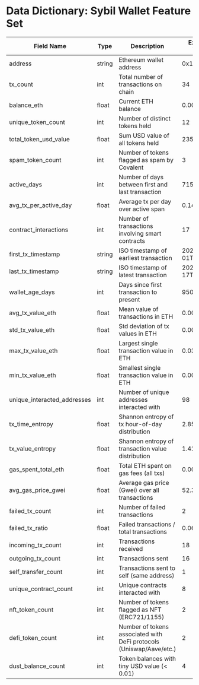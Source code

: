 # Data Dictionary: Sybil Wallet Feature Set

| Field Name                  | Type     | Description                                                                                         | Example Value         |
|-----------------------------|----------|-----------------------------------------------------------------------------------------------------|----------------------|
| address                     | string   | Ethereum wallet address                                                                             | 0x123...abcd         |
| tx_count                    | int      | Total number of transactions on chain                                                               | 34                   |
| balance_eth                 | float    | Current ETH balance                                                                                 | 0.0035               |
| unique_token_count          | int      | Number of distinct tokens held                                                                      | 12                   |
| total_token_usd_value       | float    | Sum USD value of all tokens held                                                                    | 235.77               |
| spam_token_count            | int      | Number of tokens flagged as spam by Covalent                                                        | 3                    |
| active_days                 | int      | Number of days between first and last transaction                                                   | 715                  |
| avg_tx_per_active_day       | float    | Average tx per day over active span                                                                 | 0.14                 |
| contract_interactions       | int      | Number of transactions involving smart contracts                                                    | 17                   |
| first_tx_timestamp          | string   | ISO timestamp of earliest transaction                                                               | 2022-03-01T00:00Z    |
| last_tx_timestamp           | string   | ISO timestamp of latest transaction                                                                 | 2025-10-17T09:45Z    |
| wallet_age_days             | int      | Days since first transaction to present                                                             | 950                  |
| avg_tx_value_eth            | float    | Mean value of transactions in ETH                                                                   | 0.0021               |
| std_tx_value_eth            | float    | Std deviation of tx values in ETH                                                                   | 0.0059               |
| max_tx_value_eth            | float    | Largest single transaction value in ETH                                                             | 0.03                 |
| min_tx_value_eth            | float    | Smallest single transaction value in ETH                                                            | 0.00001              |
| unique_interacted_addresses | int      | Number of unique addresses interacted with                                                          | 98                   |
| tx_time_entropy             | float    | Shannon entropy of tx hour-of-day distribution                                                      | 2.85                 |
| tx_value_entropy            | float    | Shannon entropy of transaction value distribution                                                   | 1.41                 |
| gas_spent_total_eth         | float    | Total ETH spent on gas fees (all txs)                                                               | 0.00021              |
| avg_gas_price_gwei          | float    | Average gas price (Gwei) over all transactions                                                      | 52.3                 |
| failed_tx_count             | int      | Number of failed transactions                                                                       | 2                    |
| failed_tx_ratio             | float    | Failed transactions / total transactions                                                            | 0.06                 |
| incoming_tx_count           | int      | Transactions received                                                                               | 18                   |
| outgoing_tx_count           | int      | Transactions sent                                                                                   | 16                   |
| self_transfer_count         | int      | Transactions sent to self (same address)                                                            | 1                    |
| unique_contract_count       | int      | Unique contracts interacted with                                                                    | 8                    |
| nft_token_count             | int      | Number of tokens flagged as NFT (ERC721/1155)                                                       | 2                    |
| defi_token_count            | int      | Number of tokens associated with DeFi protocols (Uniswap/Aave/etc.)                                 | 2                    |
| dust_balance_count          | int      | Token balances with tiny USD value (< 0.01)                                                         | 4                    |

